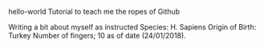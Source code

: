 hello-world
Tutorial to teach me the ropes of Github

Writing a bit about myself as instructed
Species: H. Sapiens
Origin of Birth: Turkey
Number of fingers; 10 as of date (24/01/2018).
